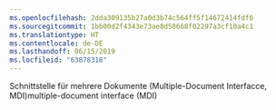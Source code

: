 ```yaml
---
ms.openlocfilehash: 2dda309135b27a0d3b74c564ff5f14672414fdf6
ms.sourcegitcommit: 1bb00d2f4343e73ae8d58668f02297a3cf10a4c1
ms.translationtype: HT
ms.contentlocale: de-DE
ms.lasthandoff: 06/15/2019
ms.locfileid: "63878318"
---
```

<span data-ttu-id="07bd7-101">Schnittstelle für mehrere Dokumente (Multiple-Document Interfacce, MDI)</span><span class="sxs-lookup"><span data-stu-id="07bd7-101">multiple-document interface (MDI)</span></span>